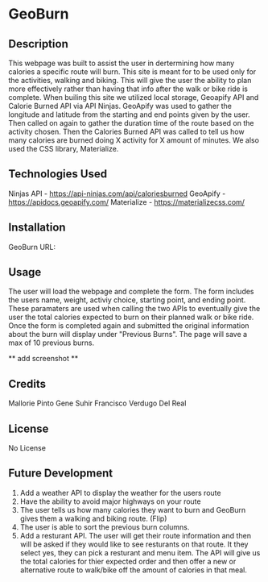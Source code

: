 # GeoBurn

## Description

This webpage was built to assist the user in dertermining how many calories a specific route will burn. This site is meant for to be used only for the activities, walking and biking. This will give the user the ability to plan more effectively rather than having that info after the walk or bike ride is complete. When builing this site we utilized local storage, Geoapify API and Calorie Burned API via API Ninjas.  GeoApify was used to gather the longitude and latitude from the starting and end points given by the user.  Then called on again to gather the duration time of the route based on the activity chosen.  Then the Calories Burned API was called to tell us how many calories are burned doing X activity for X amount of minutes.  We also used the CSS library, Materialize.  

## Technologies Used 
Ninjas API - https://api-ninjas.com/api/caloriesburned
GeoApify - https://apidocs.geoapify.com/
Materialize - https://materializecss.com/

## Installation

GeoBurn URL: 

## Usage

The user will load the webpage and complete the form.  The form includes the users name, weight, activiy choice, starting point, and ending point.  These paramaters are used when calling the two APIs to eventually give the user the total calories expected to burn on their planned walk or bike ride.  Once the form is completed again and submitted the original information about the burn will display under "Previous Burns".  The page will save a max of 10 previous burns.  

**  add screenshot  **


## Credits

Mallorie Pinto
Gene Suhir
Francisco Verdugo Del Real

## License

No License 

## Future Development

1. Add a weather API to display the weather for the users route 
2. Have the ability to avoid major highways on your route
3. The user tells us how many calories they want to burn and GeoBurn gives them a walking and biking route. (Flip)
4. The user is able to sort the previous burn columns. 
5. Add a resturant API.  The user will get their route information and then will be asked if they would like to see resturants on that route.  It they select yes, they can pick a resturant and menu item.  The API will give us the total calories for thier expected order and then offer a new or alternative route to walk/bike off the amount of calories in that meal.  


